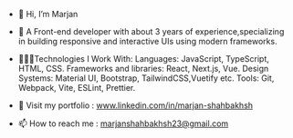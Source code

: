 - 👋 Hi, I’m Marjan
- 👀 A Front-end developer with about 3 years of experience,specializing in building responsive 
   and interactive UIs using modern frameworks.
  
- 👩🏻‍💻Technologies I Work With:
   Languages: JavaScript, TypeScript, HTML, CSS.
   Frameworks and libraries: React, Next.js, Vue.
   Design Systems: Material UI, Bootstrap, TailwindCSS,Vuetify etc.
   Tools: Git, Webpack, Vite, ESLint, Prettier.
  
- 🚀 Visit my portfolio : www.linkedin.com/in/marjan-shahbakhsh
- 📫 How to reach me : marjanshahbakhsh23@gmail.com

<!---
mrjnsh/mrjnsh is a ✨ special ✨ repository because its `README.md` (this file) appears on your GitHub profile.
You can click the Preview link to take a look at your changes.
--->
